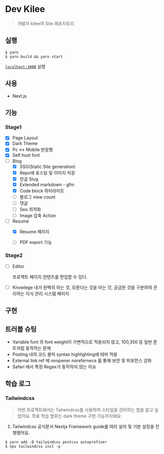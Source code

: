 # Dev Kilee
> 개발자 kilee의 Site 레포지토리

## 실행
```shell
$ yarn
$ yarn build && yarn start
```
[`localhost:3000`](http://localhost:3000/) 실행
## 사용
- Next.js

## **기능**

### Stage1
- [x] Page Layout
- [x] Dark Theme
- [x] Pc ↔️ Mobile 반응형
- [x] Self host font
- [ ] Blog
  - [x] SSG(Static Site generation)
  - [x] Repo에 포스팅 및 이미지 저장
  - [x] 한글 Slug
  - [x] Extended markdown - gfm
  - [x] Code block 하이라이트
  - [ ] 블로그 view count
  - [ ] 댓글
  - [ ] Seo 최적화
  - [ ] Image 압축 Action
- [ ] Resume
  - [x] Resume 페이지
  - [ ] PDF export 기능


### Stage2
- [ ] Editor

  프로젝트 페이지 컨텐츠를 편집할 수 있다.
- [ ] Knowlege
  내가 완벽히 아는 것, 모른다는 것을 아는 것, 궁금한 것을 구분하여 관리하는 지식 관리 시스템 페이지
## 구현

## 트러블 슈팅

- Variable font 의 font weight이 가변적으로 적용되지 않고, 100,350 등 일반 폰트처럼 동작하는 문제
- Posting 내의 코드 블럭 syntax highlighting에 테마 적용
- External link ref 에 noopener norefernece 를 통해 보안 및 퍼포먼스 강화
- Safari 에서 특정 Regex가 동작하지 않는 이슈

## 학습 로그

### Tailwindcss
> 이번 프로젝트에서는 Tailwindcss를 사용하여 스타일을 관리하는 법을 알고 싶었어요. 목표 학습 범위는 dark theme 구현 기능까지에요.

1. Tailwindcss 공식문서 Nextjs Framework guide를 따라 설치 및 기본 설정을 진행했어요.

```shell
$ yarn add -D tailwindcss postcss autoprefixer
$ npx tailwindcss init -p
```

